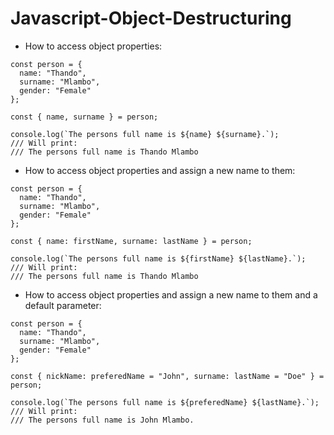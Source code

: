 # Javascript-Object-Destructuring

* How to access object properties:

```
const person = {
  name: "Thando",
  surname: "Mlambo",
  gender: "Female"
};

const { name, surname } = person;

console.log(`The persons full name is ${name} ${surname}.`);
/// Will print:
/// The persons full name is Thando Mlambo
```
* How to access object properties and assign a new name to them:

```
const person = {
  name: "Thando",
  surname: "Mlambo",
  gender: "Female"
};

const { name: firstName, surname: lastName } = person;

console.log(`The persons full name is ${firstName} ${lastName}.`);
/// Will print:
/// The persons full name is Thando Mlambo
```
* How to access object properties and assign a new name to them and a default parameter:

```
const person = {
  name: "Thando",
  surname: "Mlambo",
  gender: "Female"
};

const { nickName: preferedName = "John", surname: lastName = "Doe" } = person;

console.log(`The persons full name is ${preferedName} ${lastName}.`);
/// Will print:
/// The persons full name is John Mlambo.
```
